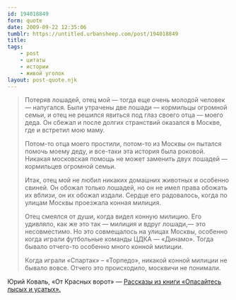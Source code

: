 ```yaml
---
id: 194018849
form: quote
date: 2009-09-22 12:35:06
tumblr: https://untitled.urbansheep.com/post/194018849
title: 
tags:
    - post
    - цитаты
    - истории
    - живой уголок
layout: post-quote.njk
---
```


<blockquote>
<p>Потеряв лошадей,  отец мой — тогда еще очень молодой человек — напугался. Были утрачены  две лошади — кормильцы огромной  семьи, и отец не
решился явиться под глаз своего отца — моего деда. Он сбежал и после долгих
странствий оказался в Москве, где и встретил мою маму.</p>
<p>Потом-то отца  моего  простили,  потом-то из Москвы  он  пытался помочь
моему деду, и все-таки  эта  история была роковой. Никакая московская помощь
не может заменить двух лошадей — кормильцев огромной семьи.</p>
<p>Итак, отец мой не любил никаких домашних животных и особенно свиней. Он
обожал только лошадей, но  он не имел права обожать их вблизи,  он их обожал
издали. Сердце его радовалось, когда  по  улицам  Москвы  проезжала  конная
милиция.</p>
<p>Отец смеялся от души, когда видел конную милицию. Его удивляло,  как же
это так — милиция и вдруг лошади,— это несовместимо. Но это совмещалось на
улицах Москвы, особенно  когда играли футбольные команды ЦДКА — «Динамо».
Тогда бывало отчего-то особенно много конной милиции.</p>
<p>Когда играли «Спартак»  &ndash; «Торпедо»,  никакой конной милиции не бывало
вовсе. Отчего это происходило, москвичи не понимали.</p>
</blockquote>

Юрий Коваль, «От Красных ворот» — <a href="http://www.lib.ru/KOWAL/rasskazy3.txt">Рассказы из книги «Опасайтесь лысых и усатых».</a>
